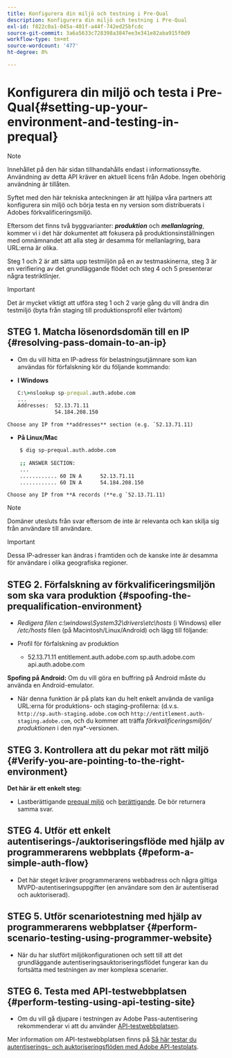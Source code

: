 ```yaml
---
title: Konfigurera din miljö och testning i Pre-Qual
description: Konfigurera din miljö och testning i Pre-Qual
exl-id: f822c0a1-045a-401f-a44f-742ed25bfcdc
source-git-commit: 3a6a5633c728398a3847ee3e341e82aba915f0d9
workflow-type: tm+mt
source-wordcount: '477'
ht-degree: 0%

---
```


# Konfigurera din miljö och testa i Pre-Qual{#setting-up-your-environment-and-testing-in-prequal}

>[!NOTE]
>
>Innehållet på den här sidan tillhandahålls endast i informationssyfte. Användning av detta API kräver en aktuell licens från Adobe. Ingen obehörig användning är tillåten.

Syftet med den här tekniska anteckningen är att hjälpa våra partners att konfigurera sin miljö och börja testa en ny version som distribuerats i Adobes förkvalificeringsmiljö.

Eftersom det finns två byggvarianter: ***produktion*** och ***mellanlagring***, kommer vi i det här dokumentet att fokusera på produktionsinställningen med omnämnandet att alla steg är desamma för mellanlagring, bara URL:erna är olika.

Steg 1 och 2 är att sätta upp testmiljön på en av testmaskinerna, steg 3 är en verifiering av det grundläggande flödet och steg 4 och 5 presenterar några testriktlinjer.

>[!IMPORTANT]
>
> Det är mycket viktigt att utföra steg 1 och 2 varje gång du vill ändra din testmiljö (byta från staging till produktionsprofil eller tvärtom)


## STEG 1. Matcha lösenordsdomän till en IP {#resolving-pass-domain-to-an-ip}

* Om du vill hitta en IP-adress för belastningsutjämnare som kan användas för förfalskning kör du följande kommando:

* **I Windows**

  ```cmd
  C:\>nslookup sp-prequal.auth.adobe.com
  ...
  Addresses:  52.13.71.11
              54.184.208.150
  ```

```Choose any IP from **addresses** section (e.g. `52.13.71.11)```

* **På Linux/Mac**

```sh
    $ dig sp-prequal.auth.adobe.com
    
    ;; ANSWER SECTION:
    ...
    ............ 60 IN A      52.13.71.11
    ............ 60 IN A      54.184.208.150
```

```Choose any IP from **A records (**e.g `52.13.71.11)```

>[!NOTE]
>
>Domäner utesluts från svar eftersom de inte är relevanta och kan skilja sig från användare till användare.

>[!IMPORTANT]
>
> Dessa IP-adresser kan ändras i framtiden och de kanske inte är desamma för användare i olika geografiska regioner.


## STEG 2.  Förfalskning av förkvalificeringsmiljön som ska vara produktion {#spoofing-the-prequalification-environment}

* *Redigera filen c:\\windows\\System32\\drivers\\etc\\hosts* (i Windows) eller */etc/hosts* filen (på Macintosh/Linux/Android) och lägg till följande:

* Profil för förfalskning av produktion
   * 52.13.71.11 entitlement.auth.adobe.com sp.auth.adobe.com api.auth.adobe.com

**Spofing på Android:** Om du vill göra en buffring på Android måste du använda en Android-emulator.

* När denna funktion är på plats kan du helt enkelt använda de vanliga URL:erna för produktions- och staging-profilerna: (d.v.s. `http://sp.auth-staging.adobe.com` och `http://entitlement.auth-staging.adobe.com`, och du kommer att träffa *förkvalificeringsmiljön/ produktionen* i den nya*-versionen.


## STEG 3.  Kontrollera att du pekar mot rätt miljö {#Verify-you-are-pointing-to-the-right-environment}

**Det här är ett enkelt steg:**

* Lastberättigande [prequal miljö](https://entitlement-prequal.auth.adobe.com/environment.html) och [berättigande](https://entitlement.auth.adobe.com/environment.html). De bör returnera samma svar.


## STEG 4.  Utför ett enkelt autentiserings-/auktoriseringsflöde med hjälp av programmerarens webbplats {#peform-a-simple-auth-flow}

* Det här steget kräver programmerarens webbadress och några giltiga MVPD-autentiseringsuppgifter (en användare som den är autentiserad och auktoriserad).

## STEG 5.  Utför scenariotestning med hjälp av programmerarens webbplatser {#perform-scenario-testing-using-programmer-website}

* När du har slutfört miljökonfigurationen och sett till att det grundläggande autentiseringsauktoriseringsflödet fungerar kan du fortsätta med testningen av mer komplexa scenarier.


## STEG 6.  Testa med API-testwebbplatsen {#perform-testing-using-api-testing-site}

* Om du vill gå djupare i testningen av Adobe Pass-autentisering rekommenderar vi att du använder [API-testwebbplatsen](http://entitlement-prequal.auth.adobe.com/apitest/api.html).

Mer information om API-testwebbplatsen finns på [Så här testar du autentiserings- och auktoriseringsflöden med Adobe API-testplats](/help/authentication/test-authn-authz-flows-using-adobes-api-test-site.md).
